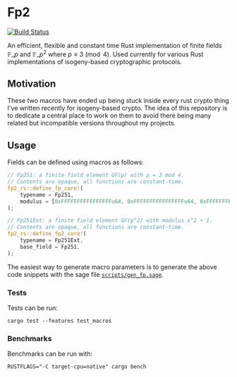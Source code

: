 # Fp2

[![Build Status][build-image]][build-link]

An efficient, flexible and constant time Rust implementation of finite fields
$\mathbb{F}\_{p}$ and $\mathbb{F}\_{p^2}$ where $p \equiv 3 \pmod 4$. Used currently for various Rust implementations of isogeny-based cryptographic protocols.

## Motivation

These two macros have ended up being stuck inside every rust crypto thing I've written recently for isogeny-based crypto. The idea of this repository is to dedicate a central place to work on them to avoid there being many related but incompatible versions throughout my projects.


## Usage

Fields can be defined using macros as follows:

```rs
// Fp251: a finite field element GF(p) with p = 3 mod 4.
// Contents are opaque, all functions are constant-time.
fp2_rs::define_fp_core!(
    typename = Fp251,
    modulus = [0xFFFFFFFFFFFFFFFFu64, 0xFFFFFFFFFFFFFFFFu64, 0xFFFFFFFFFFFFFFFFu64,
);

// Fp251Ext: a finite field element GF(p^2) with modulus x^2 + 1.
// Contents are opaque, all functions are constant-time.
fp2_rs::define_fp2_core!(
    typename = Fp251Ext,
    base_field = Fp251,
);
```

The easiest way to generate macro parameters is to generate the above code snippets with the sage file [`scripts/gen_fp.sage`](scripts/gen_fp.sage).


### Tests

Tests can be run:

```
cargo test --features test_macros
```

### Benchmarks

Benchmarks can be run with:

```
RUSTFLAGS="-C target-cpu=native" cargo bench
```

[//]: # (badges)

[build-image]: https://github.com/GiacomoPope/fp2-rs/workflows/Rust/badge.svg
[build-link]: https://github.com/GiacomoPope/fp2-rs/actions?query=workflow%3ARust
